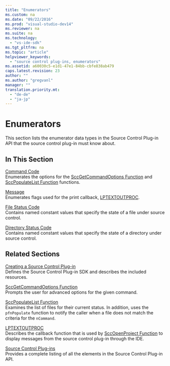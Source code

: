 ```yaml
---
title: "Enumerators"
ms.custom: na
ms.date: "09/22/2016"
ms.prod: "visual-studio-dev14"
ms.reviewer: na
ms.suite: na
ms.technology: 
  - "vs-ide-sdk"
ms.tgt_pltfrm: na
ms.topic: "article"
helpviewer_keywords: 
  - "source control plug-ins, enumerators"
ms.assetid: a60030c5-e1d1-47e1-84bb-cbfe838ab479
caps.latest.revision: 23
author: ""
ms.author: "gregvanl"
manager: ""
translation.priority.mt: 
  - "de-de"
  - "ja-jp"
---
```

# Enumerators
This section lists the enumerator data types in the Source Control Plug-in API that the source control plug-in must know about.  
  
## In This Section  
 [Command Code](../vs140/command-code-enumerator.md)  
 Enumerates the options for the [SccGetCommandOptions Function](../vs140/sccgetcommandoptions-function.md) and [SccPopulateList Function](../vs140/sccpopulatelist-function.md) functions.  
  
 [Message](../vs140/message-enumerator.md)  
 Enumerates flags used for the print callback, [LPTEXTOUTPROC](../vs140/lptextoutproc.md).  
  
 [File Status Code](../vs140/file-status-code-enumerator.md)  
 Contains named constant values that specify the state of a file under source control.  
  
 [Directory Status Code](../vs140/directory-status-code-enumerator.md)  
 Contains named constant values that specify the state of a directory under source control.  
  
## Related Sections  
 [Creating a Source Control Plug-in](../vs140/creating-a-source-control-plug-in.md)  
 Defines the Source Control Plug-in SDK and describes the included resources.  
  
 [SccGetCommandOptions Function](../vs140/sccgetcommandoptions-function.md)  
 Prompts the user for advanced options for the given command.  
  
 [SccPopulateList Function](../vs140/sccpopulatelist-function.md)  
 Examines the list of files for their current status. In addition, uses the `pfnPopulate` function to notify the caller when a file does not match the criteria for the `nCommand`.  
  
 [LPTEXTOUTPROC](../vs140/lptextoutproc.md)  
 Describes the callback function that is used by [SccOpenProject Function](../vs140/sccopenproject-function.md) to display messages from the source control plug-in through the IDE.  
  
 [Source Control Plug-ins](../vs140/source-control-plug-ins.md)  
 Provides a complete listing of all the elements in the Source Control Plug-in API.